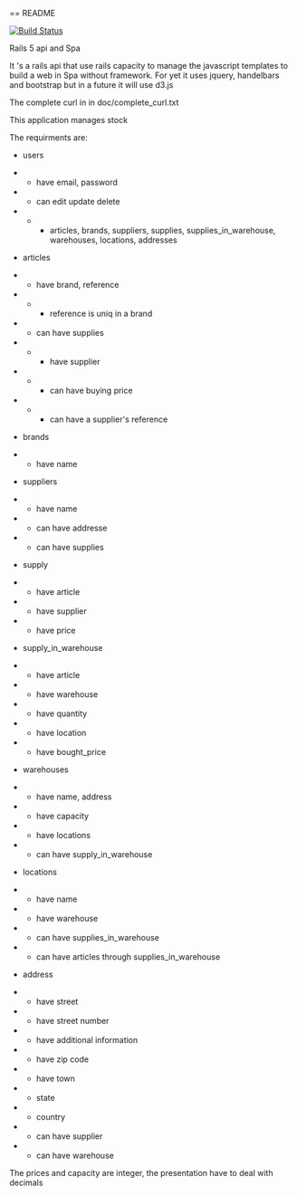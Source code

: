 == README


[![Build Status](https://semaphoreci.com/api/v1/pascal/lockstockbarril/branches/master/badge.svg)](https://semaphoreci.com/pascal/lockstockbarril)


Rails 5 api and Spa

It 's a rails api that use rails capacity to manage the javascript templates to build a web in Spa without framework. For yet it uses jquery, handelbars and bootstrap but in a future it will use d3.js

The complete curl in in doc/complete_curl.txt

This application manages stock

The requirments are:

* users

* * have email, password

* * can edit update delete

* * * articles, brands, suppliers, supplies, supplies_in_warehouse, warehouses, locations, addresses

* articles

* * have brand, reference

* * * reference is uniq in a brand

* * can have supplies

* * * have supplier

* * * can have buying price

* * * can have a supplier's reference

* brands

* * have name

* suppliers

* * have name

* * can have addresse

* * can have supplies

* supply

* * have article

* * have supplier

* * have price

* supply_in_warehouse

* * have article

* * have warehouse

* * have quantity

* * have location

* * have bought_price

* warehouses

* * have name, address

* * have capacity

* * have locations

* * can have supply_in_warehouse

* locations

* * have name

* * have warehouse

* * can have supplies_in_warehouse

* * can have articles through supplies_in_warehouse

* address

* * have street

* * have street number

* * have additional information

* * have zip code

* * have town

* * state

* * country

* * can have supplier

* * can have warehouse

The prices and capacity are integer, the presentation have to deal with decimals
